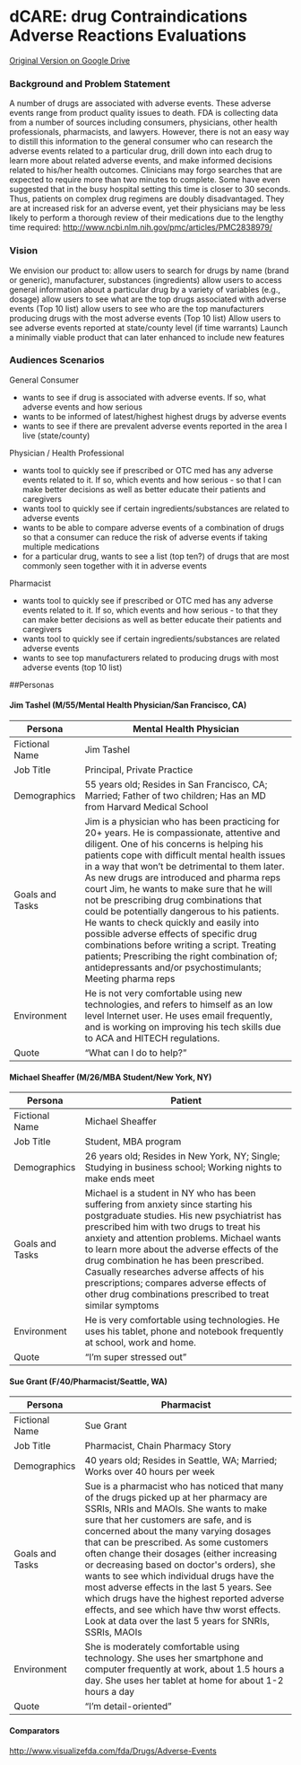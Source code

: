 # dCARE: drug Contraindications Adverse Reactions Evaluations
[Original Version on Google Drive](https://docs.google.com/document/d/11pnSJxqw-JNx2jYmWZJdVtUb0cXUE3tsB6qXkKOH60k/edit?usp=sharing) 

### Background and Problem Statement
A number of drugs are associated with adverse events. These adverse events range from product quality issues to death.
FDA is collecting data from a number of sources including consumers, physicians, other health professionals, pharmacists, and lawyers. 
However, there is not an easy way to distill this information to the general consumer who can research the adverse events related to a particular drug, drill down into each drug to learn more about related adverse events, and make informed decisions related to his/her health outcomes.
Clinicians may forgo searches that are expected to require more than two minutes to complete. Some have even suggested that in the busy hospital setting this time is closer to 30 seconds. Thus, patients on complex drug regimens are doubly disadvantaged. They are at increased risk for an adverse event, yet their physicians may be less likely to perform a thorough review of their medications due to the lengthy time required: http://www.ncbi.nlm.nih.gov/pmc/articles/PMC2838979/ 

### Vision
We envision our product to:
allow users to search for drugs by name (brand or generic), manufacturer, substances (ingredients)
allow users to access general information about a particular drug by a variety of variables (e.g., dosage)
allow users to see what are the top drugs associated with adverse events (Top 10 list)
allow users to see who are the top manufacturers producing drugs with the most adverse events (Top 10 list)
Allow users to see adverse events reported at state/county level (if time warrants)
Launch a minimally viable product that can later enhanced to include new features

### Audiences Scenarios
General Consumer
- wants to see if drug is associated with adverse events. If so, what adverse events and how serious
- wants to be informed of latest/highest highest drugs by adverse events
- wants to see if there are prevalent adverse events reported in the area I live (state/county) 

Physician / Health Professional
- wants tool to quickly see if prescribed or OTC med has any adverse events related to it. If so, which events and how serious - so that I can make better decisions as well as better educate their patients and caregivers
- wants tool to quickly see if certain ingredients/substances are related to adverse events
- wants to be able to compare adverse events of a combination of drugs so that a consumer can reduce the risk of adverse events if taking multiple medications
- for a particular drug, wants to see a list (top ten?) of drugs that are most commonly seen together with it in adverse events

Pharmacist
- wants tool to quickly see if prescribed or OTC med has any adverse events related to it. If so, which events and how serious - to that they can make better decisions as well as better educate their patients and caregivers
- wants tool to quickly see if certain ingredients/substances are related adverse events
- wants to see top manufacturers related to producing drugs with most adverse events (top 10 list)


##Personas
#### Jim Tashel (M/55/Mental Health Physician/San Francisco, CA)
| Persona | Mental Health Physician |
|----------|----------|
| Fictional Name | Jim Tashel |
| Job Title | Principal, Private Practice |
| Demographics | 55 years old; Resides in San Francisco, CA; Married; Father of two children; Has an MD from Harvard Medical School |
| Goals and Tasks | Jim is a physician who has been practicing for 20+ years. He is compassionate, attentive and diligent. One of his concerns is helping his patients cope with difficult mental health issues in a way that won’t be detrimental to them later. As new drugs are introduced and pharma reps court Jim, he wants to make sure that he will not be prescribing drug combinations that could be potentially dangerous to his patients. He wants to check quickly and easily into possible adverse effects of specific drug combinations before writing a script. Treating patients; Prescribing the right combination of; antidepressants and/or psychostimulants; Meeting pharma reps|
| Environment | He is not very comfortable using new technologies, and refers to himself as an low level Internet user. He uses email frequently, and is working on improving his tech skills due to ACA and HITECH regulations. |
| Quote | “What can I do to help?” |

#### Michael Sheaffer (M/26/MBA Student/New York, NY)
| Persona | Patient |
|----------|----------|
| Fictional Name | Michael Sheaffer |
| Job Title | Student, MBA program |
| Demographics | 26 years old; Resides in New York, NY; Single; Studying in business school; Working nights to make ends meet |
| Goals and Tasks | Michael is a student in NY who has been suffering from anxiety since starting his postgraduate studies. His new psychiatrist has prescribed him with two drugs to treat his anxiety and attention problems. Michael wants to learn more about the adverse effects of the drug combination he has been prescribed. Casually researches adverse affects of his prescriptions; compares adverse effects of other drug combinations prescribed to treat similar symptoms|
| Environment | He is very comfortable using technologies. He uses his tablet, phone and notebook  frequently at school, work and home. |
| Quote | “I’m super stressed out” |

#### Sue Grant (F/40/Pharmacist/Seattle, WA)
| Persona | Pharmacist |
|----------|----------|
| Fictional Name | Sue Grant|
| Job Title | Pharmacist, Chain Pharmacy Story |
| Demographics | 40 years old; Resides in Seattle, WA; Married; Works over 40 hours per week |
| Goals and Tasks | Sue is a pharmacist who has noticed that many of the drugs picked up at her pharmacy are SSRIs, NRIs and MAOIs. She wants to make sure that her customers are safe, and is concerned about the many varying dosages that can be prescribed. As some customers often change their dosages (either increasing or decreasing based on doctor's orders), she wants to see which individual drugs have the most adverse effects in the last 5 years. See which drugs have the highest reported adverse effects, and see which have thw worst effects. Look at data over the last 5 years for SNRIs, SSRIs, MAOIs|
| Environment | She is moderately comfortable using technology. She uses her smartphone and computer  frequently at work, about 1.5 hours a day. She uses her tablet at home for about 1-2 hours a day |
| Quote | “I’m detail-oriented” |


#### Comparators
http://www.visualizefda.com/fda/Drugs/Adverse-Events 

